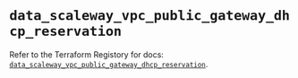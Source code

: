 # `data_scaleway_vpc_public_gateway_dhcp_reservation`

Refer to the Terraform Registory for docs: [`data_scaleway_vpc_public_gateway_dhcp_reservation`](https://registry.terraform.io/providers/scaleway/scaleway/2.39.0/docs/data-sources/vpc_public_gateway_dhcp_reservation).
